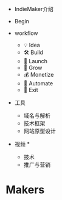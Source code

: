 * IndieMaker介绍

* Begin

* workflow
  * 💡 Idea
  * 🛠 Build
  * 🚀 Launch
  * 🌱 Grow
  * 💰 Monetize
  * 🤖 Automate
  * 🚪 Exit

* 工具
  * 域名与解析
  * 技术框架
  * 网站原型设计

* 视频
  *
  * 技术
  * 推广与营销
# Makers
